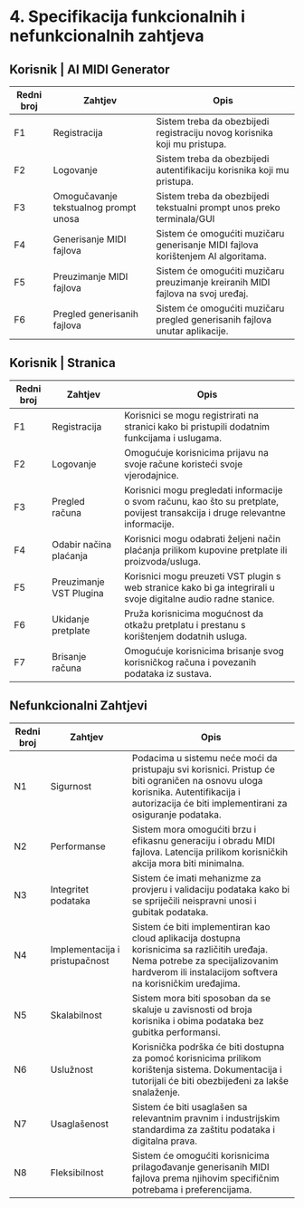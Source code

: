 # 4. Specifikacija funkcionalnih i nefunkcionalnih zahtjeva

## Korisnik | AI MIDI Generator

| **Redni broj** | **Zahtjev**                           | **Opis**                                                                         |
|----------------|---------------------------------------|----------------------------------------------------------------------------------|
| F1             | Registracija                          | Sistem treba da obezbijedi registraciju novog korisnika koji mu pristupa.        |
| F2             | Logovanje                             | Sistem treba da obezbijedi autentifikaciju korisnika koji mu pristupa.           |
| F3             | Omogučavanje tekstualnog prompt unosa | Sistem treba da obezbijedi tekstualni prompt unos preko terminala/GUI            |
| F4             | Generisanje MIDI fajlova              | Sistem će omogućiti muzičaru generisanje MIDI fajlova korištenjem AI algoritama. |
| F5             | Preuzimanje MIDI fajlova              | Sistem će omogućiti muzičaru preuzimanje kreiranih MIDI fajlova na svoj uređaj.  |
| F6             | Pregled generisanih fajlova           | Sistem će omogućiti muzičaru pregled generisanih fajlova unutar aplikacije.      |

## Korisnik | Stranica

| **Redni broj** | **Zahtjev**               | **Opis**                                                                                                                        |
|----------------|---------------------------|---------------------------------------------------------------------------------------------------------------------------------|
| F1             | Registracija              | Korisnici se mogu registrirati na stranici kako bi pristupili dodatnim funkcijama i uslugama.                                   |
| F2             | Logovanje                 | Omogućuje korisnicima prijavu na svoje račune koristeći svoje vjerodajnice.                                                     |
| F3             | Pregled računa            | Korisnici mogu pregledati informacije o svom računu, kao što su pretplate, povijest transakcija i druge relevantne informacije. |
| F4             | Odabir načina plaćanja    | Korisnici mogu odabrati željeni način plaćanja prilikom kupovine pretplate ili proizvoda/usluga.                                |
| F5             | Preuzimanje VST Plugina   | Korisnici mogu preuzeti VST plugin s web stranice kako bi ga integrirali u svoje digitalne audio radne stanice.                 |
| F6             | Ukidanje pretplate        | Pruža korisnicima mogućnost da otkažu pretplatu i prestanu s korištenjem dodatnih usluga.                                       |
| F7             | Brisanje računa           | Omogućuje korisnicima brisanje svog korisničkog računa i povezanih podataka iz sustava.                                         |

## Nefunkcionalni Zahtjevi

| **Redni broj** | **Zahtjev**                    | **Opis**                                                                                                                                                                                     |
|----------------|--------------------------------|----------------------------------------------------------------------------------------------------------------------------------------------------------------------------------------------|
| N1             | Sigurnost                      | Podacima u sistemu neće moći da pristupaju svi korisnici. Pristup će biti ograničen na osnovu uloga korisnika. Autentifikacija i autorizacija će biti implementirani za osiguranje podataka. |
| N2             | Performanse                    | Sistem mora omogućiti brzu i efikasnu generaciju i obradu MIDI fajlova. Latencija prilikom korisničkih akcija mora biti minimalna.                                                           |
| N3             | Integritet podataka            | Sistem će imati mehanizme za provjeru i validaciju podataka kako bi se spriječili neispravni unosi i gubitak podataka.                                                                       |
| N4             | Implementacija i pristupačnost | Sistem će biti implementiran kao cloud aplikacija dostupna korisnicima sa različitih uređaja. Nema potrebe za specijalizovanim hardverom ili instalacijom softvera na korisničkim uređajima. |
| N5             | Skalabilnost                   | Sistem mora biti sposoban da se skaluje u zavisnosti od broja korisnika i obima podataka bez gubitka performansi.                                                                            |
| N6             | Uslužnost                      | Korisnička podrška će biti dostupna za pomoć korisnicima prilikom korištenja sistema. Dokumentacija i tutorijali će biti obezbijeđeni za lakše snalaženje.                                   |
| N7             | Usaglašenost                   | Sistem će biti usaglašen sa relevantnim pravnim i industrijskim standardima za zaštitu podataka i digitalna prava.                                                                           |
| N8             | Fleksibilnost                  | Sistem će omogućiti korisnicima prilagođavanje generisanih MIDI fajlova prema njihovim specifičnim potrebama i preferencijama.                                                               |